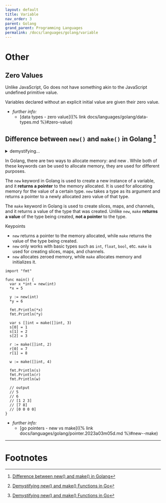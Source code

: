 ```yaml
---
layout: default
title: Variable
nav_order: 3
parent: Golang
grand_parent: Programming Languages
permalink: /docs/languages/golang/variable
---
```


# Other

## Zero Values

Unlike JavaScript, Go does not have something akin to the JavaScript undefined primitive value.

Variables declared without an explicit initial value are given their zero value.

- _further info:_
  - [data types - zero value]({% link docs/languages/golang/data-types.md %}#zero-value)


## Difference between `new()` and `make()` in Golang [^1]

<details markdown="block">
  <summary>
    demystifying...
  </summary>

These functions `new()` and `make()`[^2] which might seem similar at first serve different purposes and are crucial for _memory allocation_ and _data initialization_ in Go.

Both `new()` and `make()` are built-in functions in Go, used to allocate memory. However, they are used for different data types and scenarios:

- `new()` function:
  - `new()` is used to allocate memory for value types (e.g., integers, floats, structs) and returns a pointer to the newly allocated zeroed value.
  - it takes a single argument
  - the syntax of the new() function is straightforward as shown below.
    - `func new(Type) *Type`
    - here, `Type` represents the type of the value we want to allocate memory for.
    - ```go
      type Person struct {
        Name string
        Age  int
      }
      p := new(Person)
      ```
- `make()` function:
  - `make()` is used to create and initialize slices, maps, and channels, which are reference types in Go.
  - it takes two or three arguments
  - the syntax of the `make()` function varies depending on the type it is used with
    - for __slices__
      - `func make([]Type, len, cap) []Type`
        - `Type`: The type of elements the slice will hold.
        - `len`: The initial length of the slice.
        - `cap`: The capacity of the slice, which is optional and used to specify the underlying array's capacity. If not provided, it defaults to the same value as the length.
      - ```go
        // using make() to create a slice of integers
        numbers := make([]int, 5, 10)
        ```
    - for __maps__
      - `func make(map[KeyType]ValueType, initialCapacity int) map[KeyType]ValueType`
        - `KeyType`: The type of keys in the map.
        - `ValueType`: The type of values associated with the keys.
        - `initialCapacity`: The initial capacity of the map. This is optional but can be used to optimize performance when the number of elements is known in advance.
      - ```go
        // using make() to create a map of string keys and int values
        scores := make(map[string]int)
        ```
    - for __channels__
      - `func make(chan Type, capacity int) chan Type`
        - `Type`: The type of values that can be sent and received through the channel.
        - `capacity`: The buffer size of the channel. If set to 0, the channel is unbuffered.
      - ```go
        // using make() to create an unbuffered channel of integers
        ch := make(chan int)
        ```

To summarize[^2]:
- use `new()` to allocate memory for value types and obtain a pointer to the zeroed value.
- use `make()` to create and initialize slices, maps, and channels (reference types) _with their respective types and initial capacities_.

-----

</details>

In Golang, there are two ways to allocate memory: and new . While both of these keywords can be used to allocate memory, they are used for different purposes.

The `new` keyword in Golang is used to create a new instance of a variable, and it __returns a pointer__ to the memory allocated. It is used for allocating memory for the value of a certain type. `new` takes a type as its argument and returns a pointer to a newly allocated zero value of that type.

The `make` keyword in Golang is used to create slices, maps, and channels, and it returns a value of the type that was created. Unlike `new`, `make` __returns a value__ of the type being created, __not a pointer__ to the type.

Keypoints
- `new` returns a pointer to the memory allocated, while `make` returns the value of the type being created.
- `new` only works with basic types such as `int`, `float`, `bool`, etc. `make` is used for creating slices, maps, and channels.
- `new` allocates zeroed memory, while `make` allocates memory and initializes it.

```golang
import "fmt"

func main() {
  var x *int = new(int)
  *x = 5

  y := new(int)
  *y = 6

  fmt.Println(*x)
  fmt.Println(*y)

  var s []int = make([]int, 3)
  s[0] = 1
  s[1] = 2
  s[2] = 3

  r := make([]int, 2)
  r[0] = 7
  r[1] = 8

  w := make([]int, 4)

  fmt.Println(s)
  fmt.Println(r)
  fmt.Println(w)

  // output
  // 5
  // 6
  // [1 2 3]
  // [7 8]
  // [0 0 0 0]
}
```

- _further info:_
  - [go pointers - new vs make]({% link docs/languages/golang/pointer.2023a03m05d.md %}#new--make)

----

# Footnotes

[^1]: [Difference between new() and make() in Golang](https://saeed0x1.medium.com/difference-between-new-and-make-in-golang-f163b33236ee)
[^2]: [Demystifying new() and make() Functions in Go](https://medium.com/the-bug-shots/demystifying-new-and-make-functions-in-go-845590ee1603)

